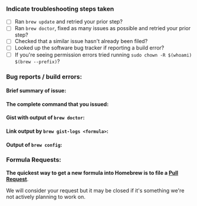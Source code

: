 ### Indicate troubleshooting steps taken

- [ ] Ran `brew update` and retried your prior step?
- [ ] Ran `brew doctor`, fixed as many issues as possible and retried your prior step?
- [ ] Checked that a similar issue hasn't already been filed?
- [ ] Looked up the software bug tracker if reporting a build error?
- [ ] If you're seeing permission errors tried running `sudo chown -R $(whoami) $(brew --prefix)`?

### Bug reports / build errors:

#### Brief summary of issue:

#### The complete command that you issued:

#### Gist with output of `brew doctor`:

#### Link output by `brew gist-logs <formula>`:

#### Output of `brew config`:

### Formula Requests:

**The quickest way to get a new formula into Homebrew is to file a [Pull Request](https://github.com/Homebrew/homebrew-science/pulls)**.

We will consider your request but it may be closed if it's something we're not actively planning to work on.
